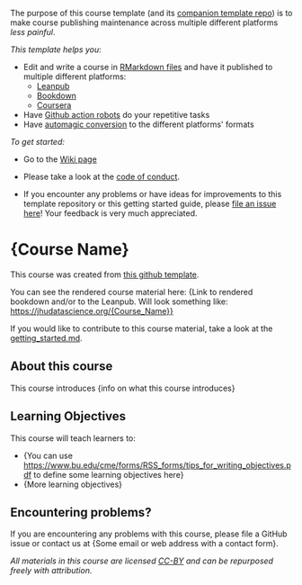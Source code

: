 <!--Delete this section below upon using the template-->

The purpose of this course template (and its [companion template repo](https://github.com/jhudsl/DaSL_Course_Template_Leanpub)) is to make course publishing maintenance across multiple different platforms _less painful_.

_This template helps you_:   

- Edit and write a course in [RMarkdown files](https://rmarkdown.rstudio.com/) and have it published to multiple different platforms:
  - [Leanpub](https://leanpub.com/bookstore?type=course)
  - [Bookdown](https://bookdown.org/)
  - [Coursera](https://www.coursera.org/)
- Have [Github action robots](https://github.com/jhudsl/DaSL_Course_Template_Bookdown/wiki/How-to-set-up-and-customize-GitHub-actions-robots) do your repetitive tasks
- Have [automagic conversion]() to the different platforms' formats

_To get started:_  
- Go to the [Wiki page](https://github.com/jhudsl/DaSL_Course_Template_Bookdown/wiki/Getting-started)
- Please take a look at the [code of conduct](./code_of_conduct.md).

- If you encounter any problems or have ideas for improvements to this template repository or this getting started guide, please [file an issue here](https://github.com/jhudsl/DaSL_Course_Template_Bookdown/issues/new/choose)! Your feedback is very much appreciated.

<!--Delete everything above this line upon using the template-->

# {Course Name}

This course was created from [this github template](https://github.com/jhudsl/DaSL_Course_Template_Bookdown).

You can see the rendered course material here: {Link to rendered bookdown and/or to the Leanpub. Will look something like: https://jhudatascience.org/{Course_Name}}

If you would like to contribute to this course material, take a look at the [getting_started.md](./getting_started.md).

## About this course

This course introduces {info on what this course introduces}

## Learning Objectives

This course will teach learners to:  

- {You can use https://www.bu.edu/cme/forms/RSS_forms/tips_for_writing_objectives.pdf to define some learning objectives here}
- {More learning objectives}

## Encountering problems?

If you are encountering any problems with this course, please file a GitHub issue or contact us at {Some email or web address with a contact form}.

_All materials in this course are licensed [CC-BY](https://tldrlegal.com/license/creative-commons-attribution-(cc)) and can be repurposed freely with attribution._
